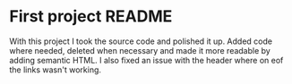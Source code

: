 # First project README

With this project I took the source code and polished it up.
Added code where needed, deleted when necessary and made it more readable by adding 
semantic HTML. I also fixed an issue with the header where on eof the links wasn't working.
